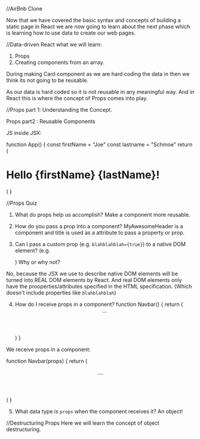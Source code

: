 //AirBnb Clone

Now that we have covered the basic syntax and concepts of building a static page in React we are now going to learn about the next phase which is learning how to use data to create our web pages.

//Data-driven React
what we will learn:

1. Props
2. Creating components from an array.

During making Card component as we are hard coding the data in then we think its not going to be reusable.

As our data is hard coded so it is not reusable in any meaningful way. And in React this is where the concept of Props comes into play.

//Props part 1: Understanding the Concept.

Props part2 : Reusable Components

JS inside JSX:

function App() {
const firstName = "Joe"
const lastname = "Schmoe"
return (

<h1>Hello {firstName} {lastName}! </h1>
)
}

//Props Quiz

1. What do props help us accomplish?
   Make a component more reusable.

2. How do you pass a prop into a component?
   <MyAwesomeHeader title="???" />
   MyAwesomeHeader is a component and title is used as a attribute to pass a property or prop.

3. Can I pass a custom prop (e.g. `blahblahblah={true}`) to a native
   DOM element? (e.g. <div blahblahblah={true}>) Why or why not?

No, because the JSX we use to describe native DOM elements will
be turned into REAL DOM elements by React. And real DOM elements
only have the prooperties/attributes specified in the HTML specification.
(Which doesn't include properties like `blahblahblah`)

4. How do I receive props in a component?
function Navbar() {
    return (
        <header>
            ...
        </header>
    )
}

We receive props in a component:

function Navbar(props) {
    <!-- console.log(props) -->
    return (
        <header>
          ....
        </header>
    )
}


5. What data type is `props` when the
   component receives it?
 An object!

//Destructuring Props
Here we will learn the concept of object destructuring.
